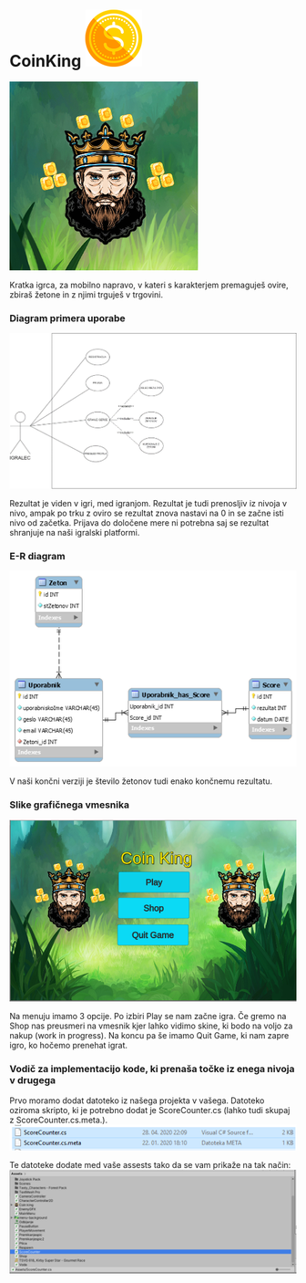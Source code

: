 # CoinKing  ![alt text](rsz_7_1.png)
![alt text](4.png)

Kratka igrca, za mobilno napravo, v kateri s karakterjem premaguješ ovire, zbiraš žetone in z njimi trguješ v trgovini.

### Diagram primera uporabe

 ![alt text](1.png)
 
 Rezultat je viden v igri, med igranjom. Rezultat je tudi prenosljiv iz nivoja v nivo, ampak po trku z oviro se rezultat znova nastavi na 0 in se začne isti nivo od začetka. Prijava do določene mere ni potrebna saj se rezultat shranjuje na naši igralski platformi.

### E-R diagram 

  ![alt text](2.png)
  
  V naši končni verziji je število žetonov tudi enako končnemu rezultatu.

### Slike grafičnega vmesnika

 ![alt text](3.png)

Na menuju imamo 3 opcije. Po izbiri Play se nam začne igra. Če gremo na Shop nas preusmeri na vmesnik kjer lahko vidimo skine, ki bodo na voljo za nakup (work in progress). Na koncu pa še imamo Quit Game, ki nam zapre igro, ko hočemo prenehat igrat.

### Vodič za implementacijo kode, ki prenaša točke iz enega nivoja v drugega

Prvo moramo dodat datoteko iz našega projekta v vašega. Datoteko oziroma skripto, ki je potrebno dodat je ScoreCounter.cs (lahko tudi skupaj z ScoreCounter.cs.meta.).
![alt text](7.PNG)

Te datoteke dodate med vaše assests tako da se vam prikaže na tak način: 
![alt text](8.PNG)

